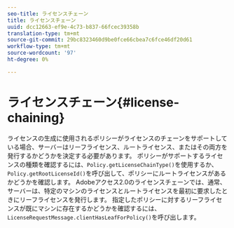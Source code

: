 ```yaml
---
seo-title: ライセンスチェーン
title: ライセンスチェーン
uuid: dcc12663-ef9e-4c73-b837-66fcec39358b
translation-type: tm+mt
source-git-commit: 29bc8323460d9be0fce66cbea7c6fce46df20d61
workflow-type: tm+mt
source-wordcount: '97'
ht-degree: 0%

---
```



# ライセンスチェーン{#license-chaining}

ライセンスの生成に使用されるポリシーがライセンスのチェーンをサポートしている場合、サーバーはリーフライセンス、ルートライセンス、またはその両方を発行するかどうかを決定する必要があります。 ポリシーがサポートするライセンスの種類を確認するには、`Policy.getLicenseChainType()`を使用するか、`Policy.getRootLicenseId()`を呼び出して、ポリシーにルートライセンスがあるかどうかを確認します。 Adobeアクセス2.0のライセンスチェーンでは、通常、サーバーは、特定のマシンのライセンスとルートライセンスを最初に要求したときにリーフライセンスを発行します。 指定したポリシーに対するリーフライセンスが既にマシンに存在するかどうかを確認するには、`LicenseRequestMessage.clientHasLeafForPolicy()`を呼び出します。
